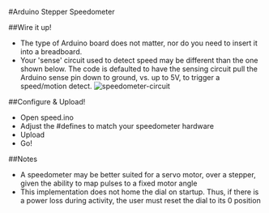 #Arduino Stepper Speedometer

##Wire it up!
* The type of Arduino board does not matter, nor do you need to insert it into a breadboard.
* Your 'sense' circuit used to detect speed may be different than the one shown below.  The code is defaulted to have the sensing circuit pull the Arduino sense pin down to ground, vs. up to 5V, to trigger a speed/motion detect.
![speedometer-circuit](http://cdaringe.net/img/speedometer.png)

##Configure & Upload!
* Open speed.ino
* Adjust the #defines to match your speedometer hardware
* Upload
* Go!

##Notes
* A speedometer may be better suited for a servo motor, over a stepper, given the ability to map pulses to a fixed motor angle
* This implementation does not home the dial on startup.  Thus, if there is a power loss during activity, the user must reset the dial to its 0 position
